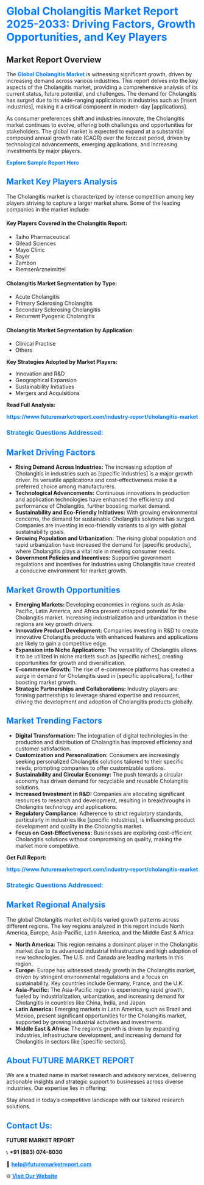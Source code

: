 <h1 style="color: #007BFF;">Global Cholangitis Market Report 2025-2033: Driving Factors, Growth Opportunities, and Key Players</h1>

<section id="overview">
<h2>Market Report Overview</h2>
<p>The <a href="https://www.futuremarketreport.com/industry-report/cholangitis-market" style="color: #007BFF; text-decoration: none;"><strong>Global Cholangitis Market</strong></a> is witnessing significant growth, driven by increasing demand across various industries. This report delves into the key aspects of the Cholangitis market, providing a comprehensive analysis of its current status, future potential, and challenges. The demand for Cholangitis has surged due to its wide-ranging applications in industries such as [insert industries], making it a critical component in modern-day [applications].</p>
<p>As consumer preferences shift and industries innovate, the Cholangitis market continues to evolve, offering both challenges and opportunities for stakeholders. The global market is expected to expand at a substantial compound annual growth rate (CAGR) over the forecast period, driven by technological advancements, emerging applications, and increasing investments by major players.</p>
</section>

<section id="overview">
<p><a href="https://www.futuremarketreport.com/request-sample/reportId=77164" style="color: #007BFF; text-decoration: none;"><strong>Explore Sample Report Here</strong></a></p>
</section>

<section id="key-players">
<h2 style="color: #007BFF;">Market Key Players Analysis</h2>
<p>The Cholangitis market is characterized by intense competition among key players striving to capture a larger market share. Some of the leading companies in the market include:</p>
<h4>Key Players Covered in the Cholangitis Report:</h4>
<ul><li>Taiho Pharmaceutical</li><li>Gilead Sciences</li><li>Mayo Clinic</li><li>Bayer</li><li>Zambon</li><li>RiemserArzneimittel</li></ul>
<h4>Cholangitis Market Segmentation by Type:</h4>
<ul><li>Acute Cholangitis</li><li>Primary Sclerosing Cholangitis</li><li>Secondary Sclerosing Cholangitis</li><li>Recurrent Pyogenic Cholangitis</li></ul>

<h4>Cholangitis Market Segmentation by Application:</h4>
<ul><li>Clinical Practise</li><li>Others</li></ul>
<p><strong>Key Strategies Adopted by Market Players:</strong></p>
<ul>
<li>Innovation and R&D</li>
<li>Geographical Expansion</li>
<li>Sustainability Initiatives</li>
<li>Mergers and Acquisitions</li>
</ul>
</section>

<section>
<p><strong>Read Full Analysis: </strong></p><a href="https://www.futuremarketreport.com/industry-report/cholangitis-market" style="color: #007BFF; text-decoration: none;"><strong>https://www.futuremarketreport.com/industry-report/cholangitis-market</strong></a>
<h3 style="color: #007BFF;">Strategic Questions Addressed:</h3>
</section>

<section id="driving-factors">
<h2 style="color: #007BFF;">Market Driving Factors</h2>
<ul>
<li><strong>Rising Demand Across Industries:</strong> The increasing adoption of Cholangitis in industries such as [specific industries] is a major growth driver. Its versatile applications and cost-effectiveness make it a preferred choice among manufacturers.</li>
<li><strong>Technological Advancements:</strong> Continuous innovations in production and application technologies have enhanced the efficiency and performance of Cholangitis, further boosting market demand.</li>
<li><strong>Sustainability and Eco-Friendly Initiatives:</strong> With growing environmental concerns, the demand for sustainable Cholangitis solutions has surged. Companies are investing in eco-friendly variants to align with global sustainability goals.</li>
<li><strong>Growing Population and Urbanization:</strong> The rising global population and rapid urbanization have increased the demand for [specific products], where Cholangitis plays a vital role in meeting consumer needs.</li>
<li><strong>Government Policies and Incentives:</strong> Supportive government regulations and incentives for industries using Cholangitis have created a conducive environment for market growth.</li>
</ul>
</section>

<section id="growth-opportunities">
<h2 style="color: #007BFF;">Market Growth Opportunities</h2>
<ul>
<li><strong>Emerging Markets:</strong> Developing economies in regions such as Asia-Pacific, Latin America, and Africa present untapped potential for the Cholangitis market. Increasing industrialization and urbanization in these regions are key growth drivers.</li>
<li><strong>Innovative Product Development:</strong> Companies investing in R&D to create innovative Cholangitis products with enhanced features and applications are likely to gain a competitive edge.</li>
<li><strong>Expansion into Niche Applications:</strong> The versatility of Cholangitis allows it to be utilized in niche markets such as [specific niches], creating opportunities for growth and diversification.</li>
<li><strong>E-commerce Growth:</strong> The rise of e-commerce platforms has created a surge in demand for Cholangitis used in [specific applications], further boosting market growth.</li>
<li><strong>Strategic Partnerships and Collaborations:</strong> Industry players are forming partnerships to leverage shared expertise and resources, driving the development and adoption of Cholangitis products globally.</li>
</ul>
</section>

<section id="trending-factors">
<h2 style="color: #007BFF;">Market Trending Factors</h2>
<ul>
<li><strong>Digital Transformation:</strong> The integration of digital technologies in the production and distribution of Cholangitis has improved efficiency and customer satisfaction.</li>
<li><strong>Customization and Personalization:</strong> Consumers are increasingly seeking personalized Cholangitis solutions tailored to their specific needs, prompting companies to offer customizable options.</li>
<li><strong>Sustainability and Circular Economy:</strong> The push towards a circular economy has driven demand for recyclable and reusable Cholangitis solutions.</li>
<li><strong>Increased Investment in R&D:</strong> Companies are allocating significant resources to research and development, resulting in breakthroughs in Cholangitis technology and applications.</li>
<li><strong>Regulatory Compliance:</strong> Adherence to strict regulatory standards, particularly in industries like [specific industries], is influencing product development and quality in the Cholangitis market.</li>
<li><strong>Focus on Cost-Effectiveness:</strong> Businesses are exploring cost-efficient Cholangitis solutions without compromising on quality, making the market more competitive.</li>
</ul>
</section>

<section>
<p><strong>Get Full Report: </strong></p><a href="https://www.futuremarketreport.com/industry-report/cholangitis-market" style="color: #007BFF; text-decoration: none;"><strong>https://www.futuremarketreport.com/industry-report/cholangitis-market</strong></a>
<h3 style="color: #007BFF;">Strategic Questions Addressed:</h3>
</section>


<section id="regional-analysis">
<h2 style="color: #007BFF;">Market Regional Analysis</h2>
<p>The global Cholangitis market exhibits varied growth patterns across different regions. The key regions analyzed in this report include North America, Europe, Asia-Pacific, Latin America, and the Middle East & Africa:</p>
<ul>
<li><strong>North America:</strong> This region remains a dominant player in the Cholangitis market due to its advanced industrial infrastructure and high adoption of new technologies. The U.S. and Canada are leading markets in this region.</li>
<li><strong>Europe:</strong> Europe has witnessed steady growth in the Cholangitis market, driven by stringent environmental regulations and a focus on sustainability. Key countries include Germany, France, and the U.K.</li>
<li><strong>Asia-Pacific:</strong> The Asia-Pacific region is experiencing rapid growth, fueled by industrialization, urbanization, and increasing demand for Cholangitis in countries like China, India, and Japan.</li>
<li><strong>Latin America:</strong> Emerging markets in Latin America, such as Brazil and Mexico, present significant opportunities for the Cholangitis market, supported by growing industrial activities and investments.</li>
<li><strong>Middle East & Africa:</strong> The region’s growth is driven by expanding industries, infrastructure development, and increasing demand for Cholangitis in sectors like [specific sectors].</li>
</ul>
</section>

<footer>
<h2 style="color: #007BFF;">About FUTURE MARKET REPORT</h2>
<p>We are a trusted name in market research and advisory services, delivering actionable insights and strategic support to businesses across diverse industries. Our expertise lies in offering:</p>

<p>Stay ahead in today’s competitive landscape with our tailored research solutions.</p>

<h2 style="color: #007BFF;">Contact Us:</h2>
<p><strong>FUTURE MARKET REPORT</strong></p>
<p>📞 <strong>+91 (883) 074-8030</strong></p>
<p>📧 <strong><a href="mailto:help@futuremarketreport.com" style="color: #007BFF;">help@futuremarketreport.com</a></strong></p>
<p>🌐 <strong><a href="https://www.futuremarketreport.com/" style="color: #007BFF;">Visit Our Website</a></strong></p>
</footer>